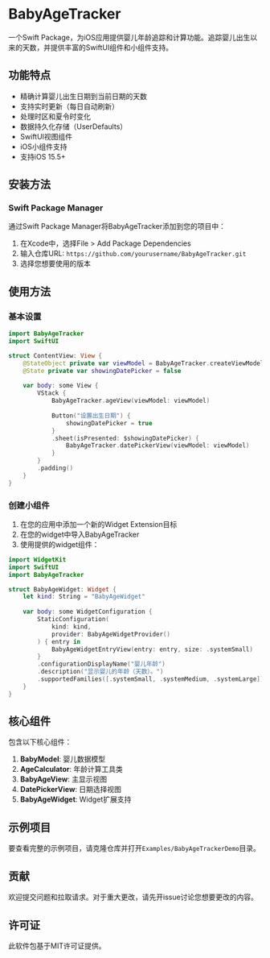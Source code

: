 # BabyAgeTracker

一个Swift Package，为iOS应用提供婴儿年龄追踪和计算功能。追踪婴儿出生以来的天数，并提供丰富的SwiftUI组件和小组件支持。

## 功能特点

- 精确计算婴儿出生日期到当前日期的天数
- 支持实时更新（每日自动刷新）
- 处理时区和夏令时变化
- 数据持久化存储（UserDefaults）
- SwiftUI视图组件
- iOS小组件支持
- 支持iOS 15.5+

## 安装方法

### Swift Package Manager

通过Swift Package Manager将BabyAgeTracker添加到您的项目中：

1. 在Xcode中，选择File > Add Package Dependencies
2. 输入仓库URL: `https://github.com/yourusername/BabyAgeTracker.git`
3. 选择您想要使用的版本

## 使用方法

### 基本设置

```swift
import BabyAgeTracker
import SwiftUI

struct ContentView: View {
    @StateObject private var viewModel = BabyAgeTracker.createViewModel()
    @State private var showingDatePicker = false
    
    var body: some View {
        VStack {
            BabyAgeTracker.ageView(viewModel: viewModel)
            
            Button("设置出生日期") {
                showingDatePicker = true
            }
            .sheet(isPresented: $showingDatePicker) {
                BabyAgeTracker.datePickerView(viewModel: viewModel)
            }
        }
        .padding()
    }
}
```

### 创建小组件

1. 在您的应用中添加一个新的Widget Extension目标
2. 在您的widget中导入BabyAgeTracker
3. 使用提供的widget组件：

```swift
import WidgetKit
import SwiftUI
import BabyAgeTracker

struct BabyAgeWidget: Widget {
    let kind: String = "BabyAgeWidget"
    
    var body: some WidgetConfiguration {
        StaticConfiguration(
            kind: kind,
            provider: BabyAgeWidgetProvider()
        ) { entry in
            BabyAgeWidgetEntryView(entry: entry, size: .systemSmall)
        }
        .configurationDisplayName("婴儿年龄")
        .description("显示婴儿的年龄（天数）。")
        .supportedFamilies([.systemSmall, .systemMedium, .systemLarge])
    }
}
```

## 核心组件

包含以下核心组件：

1. **BabyModel**: 婴儿数据模型
2. **AgeCalculator**: 年龄计算工具类
3. **BabyAgeView**: 主显示视图
4. **DatePickerView**: 日期选择视图
5. **BabyAgeWidget**: Widget扩展支持

## 示例项目

要查看完整的示例项目，请克隆仓库并打开`Examples/BabyAgeTrackerDemo`目录。

## 贡献

欢迎提交问题和拉取请求。对于重大更改，请先开issue讨论您想要更改的内容。

## 许可证

此软件包基于MIT许可证提供。
